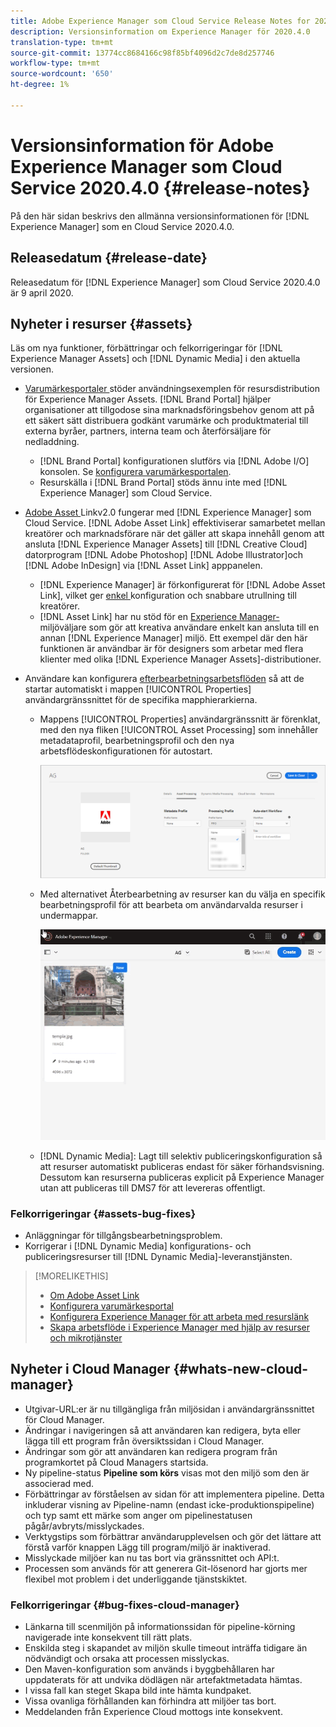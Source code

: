 ```yaml
---
title: Adobe Experience Manager som Cloud Service Release Notes for 2020.4.0
description: Versionsinformation om Experience Manager för 2020.4.0
translation-type: tm+mt
source-git-commit: 13774cc8684166c98f85bf4096d2c7de8d257746
workflow-type: tm+mt
source-wordcount: '650'
ht-degree: 1%

---
```



# Versionsinformation för Adobe Experience Manager som Cloud Service 2020.4.0 {#release-notes}

På den här sidan beskrivs den allmänna versionsinformationen för [!DNL Experience Manager] som en Cloud Service 2020.4.0.

## Releasedatum {#release-date}

Releasedatum för [!DNL Experience Manager] som Cloud Service 2020.4.0 är 9 april 2020.

## Nyheter i resurser {#assets}

Läs om nya funktioner, förbättringar och felkorrigeringar för [!DNL Experience Manager Assets] och [!DNL Dynamic Media] i den aktuella versionen.

* [Varumärkesportaler ](https://docs.adobe.com/content/help/en/experience-manager-brand-portal/using/home.html) stöder användningsexemplen för resursdistribution för Experience Manager Assets. [!DNL Brand Portal] hjälper organisationer att tillgodose sina marknadsföringsbehov genom att på ett säkert sätt distribuera godkänt varumärke och produktmaterial till externa byråer, partners, interna team och återförsäljare för nedladdning.
   * [!DNL Brand Portal] konfigurationen slutförs via  [!DNL Adobe I/O] konsolen. Se [konfigurera varumärkesportalen](https://docs.adobe.com/content/help/en/experience-manager-brand-portal/using/publish/configure-aem-assets-with-brand-portal.html).
   * Resurskälla i [!DNL Brand Portal] stöds ännu inte med [!DNL Experience Manager] som Cloud Service.

* [Adobe Asset ](https://helpx.adobe.com/enterprise/using/adobe-asset-link.html) Linkv2.0 fungerar med  [!DNL Experience Manager] som Cloud Service. [!DNL Adobe Asset Link] effektiviserar samarbetet mellan kreatörer och marknadsförare när det gäller att skapa innehåll genom att ansluta  [!DNL Experience Manager Assets] till  [!DNL Creative Cloud] datorprogram  [!DNL Adobe Photoshop] [!DNL Adobe Illustrator]och  [!DNL Adobe InDesign] via  [!DNL Asset Link] apppanelen.
   * [!DNL Experience Manager] är förkonfigurerat för  [!DNL Adobe Asset Link], vilket ger  [enkel ](https://helpx.adobe.com/enterprise/using/configure-aem-assets-for-asset-link.html) konfiguration och snabbare utrullning till kreatörer.
   * [!DNL Asset Link] har nu stöd för en  [Experience Manager-](https://helpx.adobe.com/enterprise/using/manage-assets-using-adobe-asset-link.html#UseAdobeAssetLink) miljöväljare som gör att kreativa användare enkelt kan ansluta till en annan  [!DNL Experience Manager] miljö. Ett exempel där den här funktionen är användbar är för designers som arbetar med flera klienter med olika [!DNL Experience Manager Assets]-distributioner.

* Användare kan konfigurera [efterbearbetningsarbetsflöden](/help/assets/asset-microservices-configure-and-use.md#post-processing-workflows) så att de startar automatiskt i mappen [!UICONTROL Properties] användargränssnittet för de specifika mapphierarkierna.
   * Mappens [!UICONTROL Properties] användargränssnitt är förenklat, med den nya fliken [!UICONTROL Asset Processing] som innehåller metadataprofil, bearbetningsprofil och den nya arbetsflödeskonfigurationen för autostart.

      ![Bearbetningsprofiler kan enkelt tillämpas på mappar och allt material som överförs till mappar bearbetas med dessa profiler](/help/assets/assets/asset-processing-folder-properties.png)

   * Med alternativet Återbearbetning av resurser kan du välja en specifik bearbetningsprofil för att bearbeta om användarvalda resurser i undermappar.

      ![Bearbeta markerade resurser med en viss bearbetningsprofil](/help/assets/assets/fpo-existing-asset-reprocess.gif)

   * [!DNL Dynamic Media]: Lagt till selektiv publiceringskonfiguration så att resurser automatiskt publiceras endast för säker förhandsvisning. Dessutom kan resurserna publiceras explicit på Experience Manager utan att publiceras till DMS7 för att levereras offentligt.

### Felkorrigeringar {#assets-bug-fixes}

* Anläggningar för tillgångsbearbetningsproblem.
* Korrigerar i [!DNL Dynamic Media] konfigurations- och publiceringsresurser till [!DNL Dynamic Media]-leveranstjänsten.

>[!MORELIKETHIS]
>
>* [Om Adobe Asset Link](https://www.adobe.com/creativecloud/business/enterprise/adobe-asset-link.html)
>* [Konfigurera varumärkesportal](https://docs.adobe.com/content/help/en/experience-manager-brand-portal/using/publish/configure-aem-assets-with-brand-portal.html)
>* [Konfigurera Experience Manager för att arbeta med resurslänk](https://helpx.adobe.com/enterprise/using/configure-aem-assets-for-asset-link.html)
>* [Skapa arbetsflöde i Experience Manager med hjälp av resurser och mikrotjänster](https://docs.adobe.com/content/help/en/experience-manager-cloud-service/assets/manage/asset-microservices-configure-and-use.html#post-processing-workflows)


## Nyheter i Cloud Manager {#whats-new-cloud-manager}

* Utgivar-URL:er är nu tillgängliga från miljösidan i användargränssnittet för Cloud Manager.
* Ändringar i navigeringen så att användaren kan redigera, byta eller lägga till ett program från översiktssidan i Cloud Manager.
* Ändringar som gör att användaren kan redigera program från programkortet på Cloud Managers startsida.
* Ny pipeline-status **Pipeline som körs** visas mot den miljö som den är associerad med.
* Förbättringar av förståelsen av sidan för att implementera pipeline. Detta inkluderar visning av Pipeline-namn (endast icke-produktionspipeline) och typ samt ett märke som anger om pipelinestatusen pågår/avbryts/misslyckades.
* Verktygstips som förbättrar användarupplevelsen och gör det lättare att förstå varför knappen Lägg till program/miljö är inaktiverad.
* Misslyckade miljöer kan nu tas bort via gränssnittet och API:t.
* Processen som används för att generera Git-lösenord har gjorts mer flexibel mot problem i det underliggande tjänstskiktet.

### Felkorrigeringar {#bug-fixes-cloud-manager}

* Länkarna till scenmiljön på informationssidan för pipeline-körning navigerade inte konsekvent till rätt plats.
* Enskilda steg i skapandet av miljön skulle timeout inträffa tidigare än nödvändigt och orsaka att processen misslyckas.
* Den Maven-konfiguration som används i byggbehållaren har uppdaterats för att undvika dödlägen när artefaktmetadata hämtas.
* I vissa fall kan steget Skapa bild inte hämta kundpaket.
* Vissa ovanliga förhållanden kan förhindra att miljöer tas bort.
* Meddelanden från Experience Cloud mottogs inte konsekvent.
